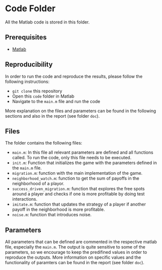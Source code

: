 # Code Folder 

All the Matlab code is stored in this folder.

## Prerequisites
* [Matlab](https://www.mathworks.com/products/matlab.html)

## Reproducibility

In order to run the code and reproduce the results, please follow the following instructions:

* `git clone` this repository
* Open this `code` folder in Matlab
* Navigate to the `main.m` file and run the code

More explanation on the files and parameters can be found in the following sections and also in the report (see folder `doc`).

## Files

The folder contains the following files:
* `main.m`: In this file all relevant parameters are defined and all functions called. To run the code, only this file needs to be executed.
* `init.m`: Function that initializes the game with the parameters defined in the `main.m` file.
* `migration.m`: function with the main implementation of the game.
* `neighborhood_watch.m`: function to get the sum of payoffs in the neighborhood of a playor.
* `success_driven_migration.m`: function that explores the free spots around a player and checks if one is more profitable by doing test interactions.
* `imitate.m`: function that updates the strategy of a player if another payoff in the neighborhood is more profitable.
* `noise.m`: function that introduces noise.

## Parameters

All parameters that can be defined are commented in the respective matlab file, especially the `main.m`. The output is quite sensitive to some of the parameters, so we encourage to keep the predifined values in order to reproduce the outputs. More information on specific values and the functionality of paramters can be found in the report (see folder `doc`).
